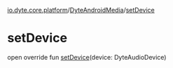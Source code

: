 [io.dyte.core.platform](../index.md)/[DyteAndroidMedia](index.md)/[setDevice](set-device.md)

# setDevice


open override fun [setDevice](set-device.md)(device: DyteAudioDevice)
